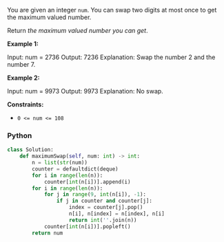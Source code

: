 You are given an integer  `num`. You can swap two digits at most once to get the maximum valued number.

Return  _the maximum valued number you can get_.

**Example 1:**

Input: num = 2736
Output: 7236
Explanation: Swap the number 2 and the number 7.

**Example 2:**

Input: num = 9973
Output: 9973
Explanation: No swap.

**Constraints:**

- `0 <= num <= 108`

### Python

```py
class Solution:
    def maximumSwap(self, num: int) -> int:
        n = list(str(num))
        counter = defaultdict(deque)
        for i in range(len(n)):
            counter[int(n[i])].append(i)
        for i in range(len(n)):
            for j in range(9, int(n[i]), -1):
                if j in counter and counter[j]:
                    index = counter[j].pop()
                    n[i], n[index] = n[index], n[i]
                    return int(''.join(n))
            counter[int(n[i])].popleft()
        return num
```